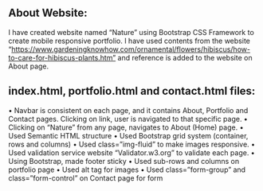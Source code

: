 ## About Website:
I have created website named “Nature” using Bootstrap CSS Framework to create mobile responsive portfolio. I have used contents from the website “https://www.gardeningknowhow.com/ornamental/flowers/hibiscus/how-to-care-for-hibiscus-plants.htm” and reference is added to the website on About page. 

## index.html, portfolio.html and contact.html files:
•	Navbar is consistent on each page, and it contains About, Portfolio and Contact pages. Clicking on link, user is navigated to that specific page.
•	Clicking on “Nature” from any page, navigates to About (Home) page. 
•	Used Semantic HTML structure
•	Used Bootstrap grid system (container, rows and columns)
•	Used class=”img-fluid” to make images responsive.
•	Used validation service website “Validator.w3.org” to validate each page.
•	Using Bootstrap, made footer sticky 
•	Used sub-rows and columns on portfolio page
•	Used alt tag for images
•	Used class=”form-group” and class=”form-control” on Contact page for form
